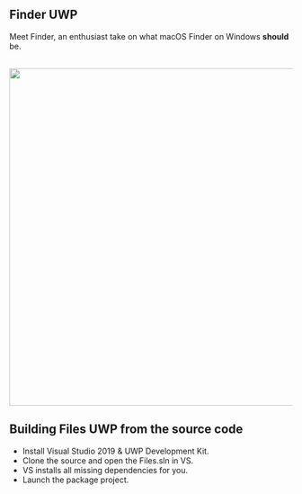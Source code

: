 ## Finder UWP
Meet Finder, an enthusiast take on what macOS Finder on Windows <b>should</b> be.
<br/><br/>



<img src="Files/Assets/FilesHome.png" width="600px">

## Building Files UWP from the source code
- Install Visual Studio 2019 & UWP Development Kit.
- Clone the source and open the Files.sln in VS.
- VS installs all missing dependencies for you.
- Launch the package project.

